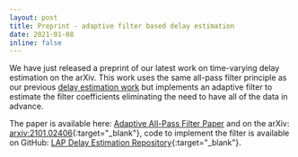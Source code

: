 ```yaml
---
layout: post
title: Preprint - adaptive filter based delay estimation
date: 2021-01-08
inline: false
---
```


We have just released a preprint of our latest work on time-varying delay estimation on the arXiv.  This work uses the same all-pass filter principle as our previous [delay estimation work](../../research/delayestimation/) but implements an adaptive filter to estimate the filter coefficients eliminating the need to have all of the data in advance.

The paper is available here: [Adaptive All-Pass Filter Paper](../../assets/pdf/2020_AAP.pdf) and on the arXiv: [arxiv:2101.02406](https://arxiv.org/abs/2101.02406){:target="_blank"}, code to implement the filter is available on GitHub: [LAP Delay Estimation Repository](https://github.com/beteje/LAP_DelayEstimation){:target="_blank"}.
